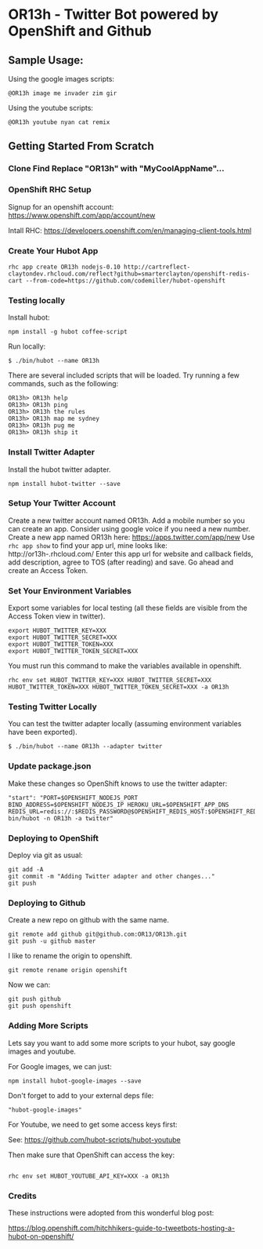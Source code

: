 # OR13h - Twitter Bot powered by OpenShift and Github

## Sample Usage:

Using the google images scripts:

```
@OR13h image me invader zim gir
```

Using the youtube scripts:

```
@OR13h youtube nyan cat remix
```

## Getting Started From Scratch

### Clone Find Replace "OR13h" with "MyCoolAppName"...

### OpenShift RHC Setup

Signup for an openshift account: https://www.openshift.com/app/account/new

Intall RHC: https://developers.openshift.com/en/managing-client-tools.html

### Create Your Hubot App

```
rhc app create OR13h nodejs-0.10 http://cartreflect-claytondev.rhcloud.com/reflect?github=smarterclayton/openshift-redis-cart --from-code=https://github.com/codemiller/hubot-openshift
```

### Testing locally

Install hubot:

```
npm install -g hubot coffee-script
```

Run locally:

```
$ ./bin/hubot --name OR13h
```

There are several included scripts that will be loaded. Try running a few commands, such as the following:

```
OR13h> OR13h help
OR13h> OR13h ping
OR13h> OR13h the rules
OR13h> OR13h map me sydney
OR13h> OR13h pug me
OR13h> OR13h ship it
```

### Install Twitter Adapter

Install the hubot twitter adapter.

```
npm install hubot-twitter --save
```

### Setup Your Twitter Account

Create a new twitter account named OR13h. 
Add a mobile number so you can create an app. Consider using google voice if you need a new number.
Create a new app named OR13h here: https://apps.twitter.com/app/new
Use  ``` rhc app show ``` to find your app url, mine looks like: http://or13h-<OpenShiftAccount>.rhcloud.com/
Enter this app url for website and callback fields, add description, agree to TOS (after reading) and save.
Go ahead and create an Access Token.

### Set Your Environment Variables

Export some variables for local testing (all these fields are visible from the Access Token view in twitter).

```
export HUBOT_TWITTER_KEY=XXX
export HUBOT_TWITTER_SECRET=XXX
export HUBOT_TWITTER_TOKEN=XXX
export HUBOT_TWITTER_TOKEN_SECRET=XXX
```

You must run this command to make the variables available in openshift.

```
rhc env set HUBOT_TWITTER_KEY=XXX HUBOT_TWITTER_SECRET=XXX HUBOT_TWITTER_TOKEN=XXX HUBOT_TWITTER_TOKEN_SECRET=XXX -a OR13h
```

### Testing Twitter Locally

You can test the twitter adapter locally (assuming environment variables have been exported).

```
$ ./bin/hubot --name OR13h --adapter twitter
```

### Update package.json

Make these changes so OpenShift knows to use the twitter adapter: 

```
"start": "PORT=$OPENSHIFT_NODEJS_PORT BIND_ADDRESS=$OPENSHIFT_NODEJS_IP HEROKU_URL=$OPENSHIFT_APP_DNS REDIS_URL=redis://:$REDIS_PASSWORD@$OPENSHIFT_REDIS_HOST:$OPENSHIFT_REDIS_PORT bin/hubot -n OR13h -a twitter"
```

### Deploying to OpenShift

Deploy via git as usual:

```
git add -A
git commit -m "Adding Twitter adapter and other changes..."
git push
```

### Deploying to Github

Create a new repo on github with the same name.

```
git remote add github git@github.com:OR13/OR13h.git
git push -u github master

```

I like to rename the origin to openshift.

```
git remote rename origin openshift
```

Now we can:

```
git push github 
git push openshift
```

### Adding More Scripts


Lets say you want to add some more scripts to your hubot, say google images and youtube.

For Google images, we can just:

```
npm install hubot-google-images --save
```

Don't forget to add to your external deps file:

```
"hubot-google-images"
```

For Youtube, we need to get some access keys first:

See: https://github.com/hubot-scripts/hubot-youtube

Then make sure that OpenShift can access the key:

```

rhc env set HUBOT_YOUTUBE_API_KEY=XXX -a OR13h

```

### Credits

These instructions were adopted from this wonderful blog post:

https://blog.openshift.com/hitchhikers-guide-to-tweetbots-hosting-a-hubot-on-openshift/

